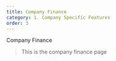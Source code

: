 ```yaml
---
title: Company Finance
category: 1. Company Specific Features
order: 3
---
```


Company Finance

> This is the company finance page
